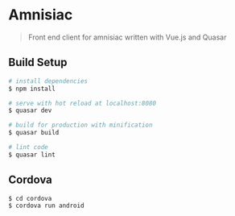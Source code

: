 # Amnisiac

> Front end client for amnisiac written with Vue.js and Quasar

## Build Setup

``` bash
# install dependencies
$ npm install

# serve with hot reload at localhost:8080
$ quasar dev

# build for production with minification
$ quasar build

# lint code
$ quasar lint
```

## Cordova
```bash
$ cd cordova
$ cordova run android